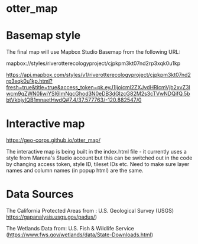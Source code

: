# otter_map

# Basemap style
The final map will use Mapbox Studio Basemap from the following URL:

mapbox://styles/riverotterecologyproject/cjpkpm3kt07nd2rp3xqk0u1kp

https://api.mapbox.com/styles/v1/riverotterecologyproject/cjpkpm3kt07nd2rp3xqk0u1kp.html?fresh=true&title=true&access_token=pk.eyJ1Ijoicml2ZXJvdHRlcmVjb2xvZ3lwcm9qZWN0IiwiYSI6ImNqcGhod3N0eDB3dGIzcG82M2s3cTVwNDQifQ.5bbtVkbjyIQB1mnaetHwdQ#7.4/37.577763/-120.882547/0


# Interactive map
https://geo-corps.github.io/otter_map/

The interactive map is being built in the index.html file - it currently uses a style from Marena's Studio account but this can be switched out in the code by changing access token, style ID, tileset IDs etc. Need to make sure layer names and column names (in popup html) are the same.

# Data Sources

The California Protected Areas from : U.S. Geological Survey (USGS) https://gapanalysis.usgs.gov/padus/)

The Wetlands Data from: U.S. Fish & Wildlife Service (https://www.fws.gov/wetlands/data/State-Downloads.html)

